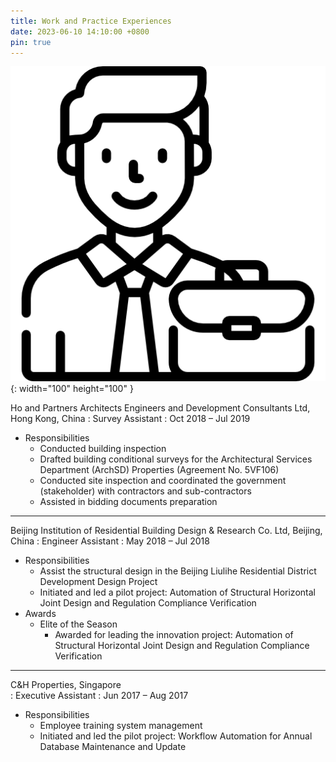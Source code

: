 ```yaml
---
title: Work and Practice Experiences
date: 2023-06-10 14:10:00 +0800
pin: true
---
```



![Desktop View](/images/working-man.png){: width="100" height="100" }

Ho and Partners Architects Engineers and Development Consultants Ltd, Hong Kong, China
: Survey Assistant
: Oct 2018 – Jul 2019

- Responsibilities
  + Conducted building inspection
  + Drafted building conditional surveys for the Architectural Services Department (ArchSD) Properties (Agreement No. 5VF106)
  + Conducted site inspection and coordinated the government (stakeholder) with contractors and sub-contractors
  + Assisted in bidding documents preparation

--------------------------------

Beijing Institution of Residential Building Design & Research Co. Ltd, Beijing, China
: Engineer Assistant
: May 2018 – Jul 2018

- Responsibilities
  + Assist the structural design in the Beijing Liulihe Residential District Development Design Project
  + Initiated and led a pilot project: Automation of Structural Horizontal Joint Design and Regulation Compliance Verification
- Awards
  + Elite of the Season
    * Awarded for leading the innovation project: Automation of Structural Horizontal Joint Design and Regulation Compliance Verification

--------------------------------

C&H Properties, Singapore                                                                                        
: Executive Assistant
: Jun 2017 – Aug 2017

- Responsibilities
  + Employee training system management
  + Initiated and led the pilot project: Workflow Automation for Annual Database Maintenance and Update

  
